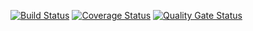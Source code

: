 [![Build Status](https://travis-ci.com/genia10/task2.svg?branch=master)](https://travis-ci.com/genia10/task2)
[![Coverage Status](https://coveralls.io/repos/github/genia10/task2/badge.svg)](https://coveralls.io/github/genia10/task2)
[![Quality Gate Status](https://sonarcloud.io/api/project_badges/measure?project=genia10_task2&metric=alert_status)](https://sonarcloud.io/dashboard?id=genia10_task)

